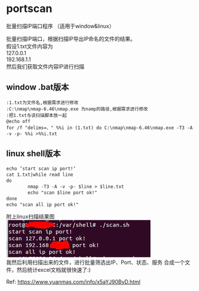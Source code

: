 # portscan
批量扫描IP端口程序 （适用于window&amp;linux）


批量扫描IP端口，根据扫描IP导出IP命名的文件的结果。  
假设1.txt文件内容为  
127.0.0.1  
192.168.1.1  
然后我们获取文件内容IP进行扫描  

## window .bat版本  
```
:1.txt为文件名,根据需求进行修改
:C:\nmap\nmap-6.46\nmap.exe 为namp的路径,根据需求进行修改
:把1.txt与该扫描脚本放一起
@echo off
for /f "delims=、" %%i in (1.txt) do C:\nmap\nmap-6.46\nmap.exe -T3 -A
-v -p- %%i >%%i.txt
```  

## linux shell版本  

```  
echo ‘start scan ip port!‘
cat 1.txt|while read line
do
        nmap -T3 -A -v -p- $line > $line.txt
        echo "scan $line port ok!"
done
echo "scan all ip port ok!"
```  
附上linux扫描结果图  
![](/img/exa1.jpg)  
我然后利用扫描出来的文件，进行批量筛选出IP、Port、状态、服务 合成一个文件，然后统计excel文档就很快速了:)  

Ref: https://www.yuanmas.com/info/x5aYJ90ByD.html  
